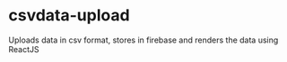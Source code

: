 # csvdata-upload

Uploads data in csv format, stores in firebase and renders the data using ReactJS
